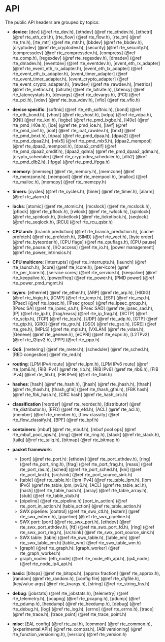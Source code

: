 API
===

<!--
  SPDX-License-Identifier: BSD-3-Clause
  Copyright(c) 2013-2017 6WIND S.A.
-->

The public API headers are grouped by topics:

- **device**:
  [dev]                (@ref rte_dev.h),
  [ethdev]             (@ref rte_ethdev.h),
  [ethctrl]            (@ref rte_eth_ctrl.h),
  [rte_flow]           (@ref rte_flow.h),
  [rte_tm]             (@ref rte_tm.h),
  [rte_mtr]            (@ref rte_mtr.h),
  [bbdev]              (@ref rte_bbdev.h),
  [cryptodev]          (@ref rte_cryptodev.h),
  [security]           (@ref rte_security.h),
  [compressdev]        (@ref rte_compressdev.h),
  [compress]           (@ref rte_comp.h),
  [regexdev]           (@ref rte_regexdev.h),
  [dmadev]             (@ref rte_dmadev.h),
  [eventdev]           (@ref rte_eventdev.h),
  [event_eth_rx_adapter]   (@ref rte_event_eth_rx_adapter.h),
  [event_eth_tx_adapter]   (@ref rte_event_eth_tx_adapter.h),
  [event_timer_adapter]    (@ref rte_event_timer_adapter.h),
  [event_crypto_adapter]   (@ref rte_event_crypto_adapter.h),
  [rawdev]             (@ref rte_rawdev.h),
  [metrics]            (@ref rte_metrics.h),
  [bitrate]            (@ref rte_bitrate.h),
  [latency]            (@ref rte_latencystats.h),
  [devargs]            (@ref rte_devargs.h),
  [PCI]                (@ref rte_pci.h),
  [vdev]               (@ref rte_bus_vdev.h),
  [vfio]               (@ref rte_vfio.h)

- **device specific**:
  [softnic]            (@ref rte_eth_softnic.h),
  [bond]               (@ref rte_eth_bond.h),
  [vhost]              (@ref rte_vhost.h),
  [vdpa]               (@ref rte_vdpa.h),
  [KNI]                (@ref rte_kni.h),
  [ixgbe]              (@ref rte_pmd_ixgbe.h),
  [i40e]               (@ref rte_pmd_i40e.h),
  [ice]                (@ref rte_pmd_ice.h),
  [iavf]               (@ref rte_pmd_iavf.h),
  [ioat]               (@ref rte_ioat_rawdev.h),
  [bnxt]               (@ref rte_pmd_bnxt.h),
  [dpaa]               (@ref rte_pmd_dpaa.h),
  [dpaa2]              (@ref rte_pmd_dpaa2.h),
  [mlx5]               (@ref rte_pmd_mlx5.h),
  [dpaa2_mempool]      (@ref rte_dpaa2_mempool.h),
  [dpaa2_cmdif]        (@ref rte_pmd_dpaa2_cmdif.h),
  [dpaa2_qdma]         (@ref rte_pmd_dpaa2_qdma.h),
  [crypto_scheduler]   (@ref rte_cryptodev_scheduler.h),
  [dlb2]               (@ref rte_pmd_dlb2.h),
  [ifpga]              (@ref rte_pmd_ifpga.h)

- **memory**:
  [memseg]             (@ref rte_memory.h),
  [memzone]            (@ref rte_memzone.h),
  [mempool]            (@ref rte_mempool.h),
  [malloc]             (@ref rte_malloc.h),
  [memcpy]             (@ref rte_memcpy.h)

- **timers**:
  [cycles]             (@ref rte_cycles.h),
  [timer]              (@ref rte_timer.h),
  [alarm]              (@ref rte_alarm.h)

- **locks**:
  [atomic]             (@ref rte_atomic.h),
  [mcslock]            (@ref rte_mcslock.h),
  [pflock]             (@ref rte_pflock.h),
  [rwlock]             (@ref rte_rwlock.h),
  [spinlock]           (@ref rte_spinlock.h),
  [ticketlock]         (@ref rte_ticketlock.h),
  [seqlock]            (@ref rte_seqlock.h),
  [RCU]                (@ref rte_rcu_qsbr.h)

- **CPU arch**:
  [branch prediction]  (@ref rte_branch_prediction.h),
  [cache prefetch]     (@ref rte_prefetch.h),
  [SIMD]               (@ref rte_vect.h),
  [byte order]         (@ref rte_byteorder.h),
  [CPU flags]          (@ref rte_cpuflags.h),
  [CPU pause]          (@ref rte_pause.h),
  [I/O access]         (@ref rte_io.h),
  [power management]   (@ref rte_power_intrinsics.h)

- **CPU multicore**:
  [interrupts]         (@ref rte_interrupts.h),
  [launch]             (@ref rte_launch.h),
  [lcore]              (@ref rte_lcore.h),
  [per-lcore]          (@ref rte_per_lcore.h),
  [service cores]      (@ref rte_service.h),
  [keepalive]          (@ref rte_keepalive.h),
  [power/freq]         (@ref rte_power.h),
  [PMD power]          (@ref rte_power_pmd_mgmt.h)

- **layers**:
  [ethernet]           (@ref rte_ether.h),
  [ARP]                (@ref rte_arp.h),
  [HIGIG]              (@ref rte_higig.h),
  [ICMP]               (@ref rte_icmp.h),
  [ESP]                (@ref rte_esp.h),
  [IPsec]              (@ref rte_ipsec.h),
  [IPsec group]        (@ref rte_ipsec_group.h),
  [IPsec SA]           (@ref rte_ipsec_sa.h),
  [IPsec SAD]          (@ref rte_ipsec_sad.h),
  [IP]                 (@ref rte_ip.h),
  [frag/reass]         (@ref rte_ip_frag.h),
  [SCTP]               (@ref rte_sctp.h),
  [TCP]                (@ref rte_tcp.h),
  [UDP]                (@ref rte_udp.h),
  [GTP]                (@ref rte_gtp.h),
  [GRO]                (@ref rte_gro.h),
  [GSO]                (@ref rte_gso.h),
  [GRE]                (@ref rte_gre.h),
  [MPLS]               (@ref rte_mpls.h),
  [VXLAN]              (@ref rte_vxlan.h),
  [Geneve]             (@ref rte_geneve.h),
  [eCPRI]              (@ref rte_ecpri.h),
  [L2TPv2]             (@ref rte_l2tpv2.h),
  [PPP]                (@ref rte_ppp.h)

- **QoS**:
  [metering]           (@ref rte_meter.h),
  [scheduler]          (@ref rte_sched.h),
  [RED congestion]     (@ref rte_red.h)

- **routing**:
  [LPM IPv4 route]     (@ref rte_lpm.h),
  [LPM IPv6 route]     (@ref rte_lpm6.h),
  [RIB IPv4]           (@ref rte_rib.h),
  [RIB IPv6]           (@ref rte_rib6.h),
  [FIB IPv4]           (@ref rte_fib.h),
  [FIB IPv6]           (@ref rte_fib6.h)

- **hashes**:
  [hash]               (@ref rte_hash.h),
  [jhash]              (@ref rte_jhash.h),
  [thash]              (@ref rte_thash.h),
  [thash_gfni]         (@ref rte_thash_gfni.h),
  [FBK hash]           (@ref rte_fbk_hash.h),
  [CRC hash]           (@ref rte_hash_crc.h)

- **classification**
  [reorder]            (@ref rte_reorder.h),
  [distributor]        (@ref rte_distributor.h),
  [EFD]                (@ref rte_efd.h),
  [ACL]                (@ref rte_acl.h),
  [member]             (@ref rte_member.h),
  [flow classify]      (@ref rte_flow_classify.h),
  [BPF]                (@ref rte_bpf.h)

- **containers**:
  [mbuf]               (@ref rte_mbuf.h),
  [mbuf pool ops]      (@ref rte_mbuf_pool_ops.h),
  [ring]               (@ref rte_ring.h),
  [stack]              (@ref rte_stack.h),
  [tailq]              (@ref rte_tailq.h),
  [bitmap]             (@ref rte_bitmap.h)

- **packet framework**:
  * [port]             (@ref rte_port.h):
    [ethdev]           (@ref rte_port_ethdev.h),
    [ring]             (@ref rte_port_ring.h),
    [frag]             (@ref rte_port_frag.h),
    [reass]            (@ref rte_port_ras.h),
    [sched]            (@ref rte_port_sched.h),
    [kni]              (@ref rte_port_kni.h),
    [src/sink]         (@ref rte_port_source_sink.h)
  * [table]            (@ref rte_table.h):
    [lpm IPv4]         (@ref rte_table_lpm.h),
    [lpm IPv6]         (@ref rte_table_lpm_ipv6.h),
    [ACL]              (@ref rte_table_acl.h),
    [hash]             (@ref rte_table_hash.h),
    [array]            (@ref rte_table_array.h),
    [stub]             (@ref rte_table_stub.h)
  * [pipeline]         (@ref rte_pipeline.h)
    [port_in_action]   (@ref rte_port_in_action.h)
    [table_action]     (@ref rte_table_action.h)
  * SWX pipeline:
    [control]          (@ref rte_swx_ctl.h),
    [extern]           (@ref rte_swx_extern.h),
    [pipeline]         (@ref rte_swx_pipeline.h)
  * SWX port:
    [port]             (@ref rte_swx_port.h),
    [ethdev]           (@ref rte_swx_port_ethdev.h),
    [fd]               (@ref rte_swx_port_fd.h),
    [ring]             (@ref rte_swx_port_ring.h),
    [src/sink]         (@ref rte_swx_port_source_sink.h)
  * SWX table:
    [table]            (@ref rte_swx_table.h),
    [table_em]         (@ref rte_swx_table_em.h)
    [table_wm]         (@ref rte_swx_table_wm.h)
  * [graph]            (@ref rte_graph.h):
    [graph_worker]     (@ref rte_graph_worker.h)
  * graph_nodes:
    [eth_node]         (@ref rte_node_eth_api.h),
    [ip4_node]         (@ref rte_node_ip4_api.h)

- **basic**:
  [bitops]             (@ref rte_bitops.h),
  [approx fraction]    (@ref rte_approx.h),
  [random]             (@ref rte_random.h),
  [config file]        (@ref rte_cfgfile.h),
  [key/value args]     (@ref rte_kvargs.h),
  [string]             (@ref rte_string_fns.h)

- **debug**:
  [jobstats]           (@ref rte_jobstats.h),
  [telemetry]          (@ref rte_telemetry.h),
  [pcapng]             (@ref rte_pcapng.h),
  [pdump]              (@ref rte_pdump.h),
  [hexdump]            (@ref rte_hexdump.h),
  [debug]              (@ref rte_debug.h),
  [log]                (@ref rte_log.h),
  [errno]              (@ref rte_errno.h),
  [trace]              (@ref rte_trace.h),
  [trace_point]        (@ref rte_trace_point.h)

- **misc**:
  [EAL config]         (@ref rte_eal.h),
  [common]             (@ref rte_common.h),
  [experimental APIs]  (@ref rte_compat.h),
  [ABI versioning]     (@ref rte_function_versioning.h),
  [version]            (@ref rte_version.h)
